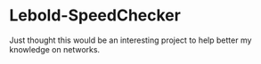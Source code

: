 # Lebold-SpeedChecker
Just thought this would be an interesting project to help better my knowledge on networks. 
